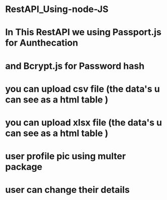 # RestAPI_Using-node-JS
# In This RestAPI we using Passport.js for Aunthecation
# and Bcrypt.js for Password hash
# you can upload csv file (the data's u can see as a html table )
# you can upload xlsx file (the data's u can see as a html table )
# user profile pic using multer package
# user can change their details
